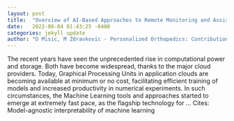 ```yaml
---
layout: post
title:  "Overview of AI-Based Approaches to Remote Monitoring and Assistance in Orthopedic Rehabilitation"
date:   2022-06-04 01:43:25 -0400
categories: jekyll update
author: "D Misic, M Zdravkovic - Personalized Orthopedics: Contributions and …, 2022"
---
```

The recent years have seen the unprecedented rise in computational power and storage. Both have become widespread, thanks to the major cloud providers. Today, Graphical Processing Units in application clouds are becoming available at minimum or no cost, facilitating efficient training of models and increased productivity in numerical experiments. In such circumstances, the Machine Learning tools and approaches started to emerge at extremely fast pace, as the flagship technology for … Cites: ‪Model-agnostic interpretability of machine learning‬